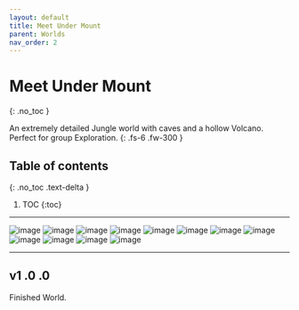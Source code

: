 ```yaml
---
layout: default
title: Meet Under Mount
parent: Worlds
nav_order: 2
---
```


# Meet Under Mount
{: .no_toc }

An extremely detailed Jungle world with caves and a hollow Volcano. Perfect for group Exploration.
{: .fs-6 .fw-300 }

## Table of contents
{: .no_toc .text-delta }

1. TOC
{:toc}

---

![image](https://user-images.githubusercontent.com/84286255/122289837-2766f180-cec1-11eb-8389-69c63102379c.png)
![image](https://user-images.githubusercontent.com/84286255/122289838-28981e80-cec1-11eb-80be-5e5045f1f04e.png)
![image](https://user-images.githubusercontent.com/84286255/122289887-351c7700-cec1-11eb-9321-dd5e1e12f115.png)
![image](https://user-images.githubusercontent.com/84286255/122289944-406fa280-cec1-11eb-9906-a8688c5552ac.png)
![image](https://user-images.githubusercontent.com/84286255/122289970-46fe1a00-cec1-11eb-88dc-64a5312aa93c.png)
![image](https://user-images.githubusercontent.com/84286255/122289985-4c5b6480-cec1-11eb-993e-7988ad2d6c95.png)
![image](https://user-images.githubusercontent.com/84286255/122290057-5da47100-cec1-11eb-9180-1f0b18864e4b.png)
![image](https://user-images.githubusercontent.com/84286255/122290084-65641580-cec1-11eb-82c8-3d5c213044ff.png)
![image](https://user-images.githubusercontent.com/84286255/122290111-6b59f680-cec1-11eb-8ac5-060ad92e02bf.png)
![image](https://user-images.githubusercontent.com/84286255/122290137-701eaa80-cec1-11eb-9c2f-6a424312b1ae.png)
![image](https://user-images.githubusercontent.com/84286255/122290270-90e70000-cec1-11eb-852d-7207ff16bd0d.png)
![image](https://user-images.githubusercontent.com/84286255/122290297-980e0e00-cec1-11eb-8c62-80d811bae32b.png)

---

## v1 .0 .0

Finished World.
